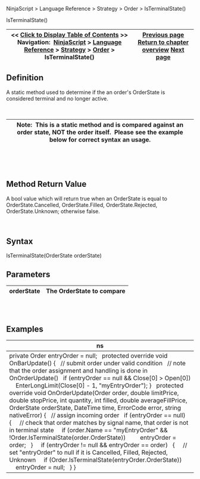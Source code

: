 ﻿


NinjaScript \> Language Reference \> Strategy \> Order \> IsTerminalState()






















IsTerminalState()







| \<\< [Click to Display Table of Contents](isterminalstate.md) \>\> **Navigation:**     [NinjaScript](ninjascript.md) \> [Language Reference](language_reference_wip.md) \> [Strategy](strategy.md) \> [Order](order.md) \> IsTerminalState() | [Previous page](order.md) [Return to chapter overview](order.md) [Next page](order_methods.md) |
| --- | --- |











## Definition


A static method used to determine if the an order's OrderState is considered terminal and no longer active.


 




| Note:  This is a static method and is compared against an order state, NOT the order itself.  Please see the example below for correct syntax an usage. |
| --- |



 


 


## Method Return Value


A bool value which will return true when an OrderState is equal to OrderState.Cancelled, OrderState.Filled, OrderState.Rejected, OrderState.Unknown; otherwise false.


 


## Syntax


IsTerminalState(OrderState orderState)


## Parameters




| orderState | The OrderState to compare |
| --- | --- |



## 


 


## Examples




| ns |
| --- |
| private Order entryOrder \= null;   protected override void OnBarUpdate() {    // submit order under valid condition    // note that the order assignment and handling is done in OnOrderUpdate()    if (entryOrder \=\= null \&\& Close\[0] \> Open\[0])      EnterLongLimit(Close\[0] \- 1, "myEntryOrder"); }   protected override void OnOrderUpdate(Order order, double limitPrice, double stopPrice, int quantity, int filled, double averageFillPrice, OrderState orderState, DateTime time, ErrorCode error, string nativeError) {    // assign incoming order    if (entryOrder \=\= null)    {      // check that order matches by signal name, that order is not in terminal state      if (order.Name \=\= "myEntryOrder" \&\& !Order.IsTerminalState(order.OrderState))          entryOrder \= order;    }      if (entryOrder !\= null \&\& entryOrder \=\= order)    {      // set "entryOrder" to null if it is Cancelled, Filled, Rejected, Unknown      if (Order.IsTerminalState(entryOrder.OrderState))          entryOrder \= null;    } } |









